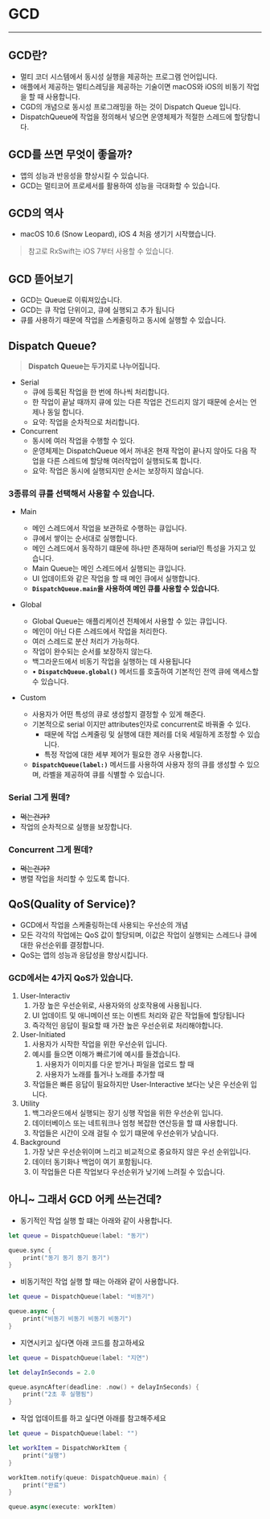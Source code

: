 # GCD

---

## GCD란?

- 멀티 코더 시스템에서 동시성 실행을 제공하는 프로그램 언어입니다.
- 애플에서 제공하는 멀티스레딩을 제공하는 기술이면 macOS와 iOS의 비동기 작업을 할 때 사용합니다.
- CGD의 개념으로 동시성 프로그래밍을 하는 것이 Dispatch Queue 입니다.
- DispatchQueue에 작업을 정의해서 넣으면 운영체제가 적절한 스레드에 할당합니다.

## GCD를 쓰면 무엇이 좋을까?

- 앱의 성능과 반응성을 향상시킬 수 있습니다.
- GCD는 멀티코어 프로세서를 활용하여 성능을 극대화할 수 있습니다.

## GCD의 역사

- macOS 10.6 (Snow Leopard), iOS 4 처음 생기기 시작했습니다.

> 참고로 RxSwift는 iOS 7부터 사용할 수 있습니다.
> 

## GCD 뜯어보기

- GCD는 Queue로 이뤄져있습니다.
- GCD는 큐 작업 단위이고, 큐에 실행되고 추가 됩니다
- 큐를 사용하기 때문에 작업을 스케줄링하고 동시에 실행할 수 있습니다.

## **Dispatch Queue?**

> **Dispatch Queue는 두가지로 나누어집니다.**
> 
- Serial
    - 큐에 등록된 작업을 한 번에 하나씩 처리합니다.
    - 한 작업이 끝날 때까지 큐에 있는 다른 작업은 건드리지 않기 때문에 순서는 언제나 동일 합니다.
    - 요약: 작업을 순차적으로 처리합니다.
- Concurrent
    - 동시에 여러 작업을 수행할 수 있다.
    - 운영체제는 DispatchQueue 에서 꺼내온 현재 작업이 끝나지 않아도 다음 작업을 다른 스레드에 할당해 여러작업이 실행되도록 합니다.
    - 요약: 작업은 동시에 실행되지만 순서는 보장하지 않습니다.

### 3종류의 큐를 선택해서 사용할 수 있습니다.

- Main
    - 메인 스레드에서 작업을 보관하로 수행하는 큐입니다.
    - 큐에서 쌓이는 순서대로 실행합니다.
    - 메인 스레드에서 동작하기 떄문에 하나만 존재하며 serial인 특성을 가지고 있습니다.
    - Main Queue는 메인 스레드에서 실행되는 큐입니다.
    - UI 업데이트와 같은 작업을 할 때 메인 큐에서 실행합니다.
    - **`DispatchQueue.main`을 사용하여 메인 큐를 사용할 수 있습니다.**
- Global
    - Global Queue는 애플리케이션 전체에서 사용할 수 있는 큐입니다.
    - 메인이 아닌 다른 스레드에서 작업을 처리한다.
    - 여러 스레드로 분산 처리가 가능하다.
    - 작업이 완수되는 순서를 보장하지 않는다.
    - 백그라운드에서 비동기 작업을 실행하는 데 사용됩니다
    - • **`DispatchQueue.global()`** 메서드를 호출하여 기본적인 전역 큐에 액세스할 수 있습니다.

- Custom
    - 사용자가 어떤 특성의 큐로 생성할지 결정할 수 있게 해준다.
    - 기본적으로 serial 이지만 attributes인자로 concurrent로 바꿔줄 수 있다.
        - 때문에 작업 스케줄링 및 실행에 대한 제러를 더욱 세밀하게 조정할 수 있습니다.
        - 특정 작업에 대한 세부 제어가 필요한 경우 사용합니다.
    - **`DispatchQueue(label:)`** 메서드를 사용하여 사용자 정의 큐를 생성할 수 있으며, 라벨을 제공하여 큐를 식별할 수 있습니다.

### Serial 그게 뭔데?

- ~~먹는건가?~~
- 작업의 순차적으로 실행을 보장합니다.

### Concurrent 그게 뭔데?

- ~~먹는건가?~~
- 병렬 작업을 처리할 수 있도록 합니다.

## QoS(Quality of Service)?

- GCD에서 작업을 스케줄링하는데 사용되는 우선순의 개념
- 모든 각각의 작업에는 QoS 값이 할당되며, 이값은 작업이 실행되는 스레드나 큐에 대한 유선순위를 결정합니다.
- QoS는 앱의 성능과 응답성을 향상시킵니다.

### GCD에서는 4가지 QoS가 있습니다.

1. User-Interactiv
    1. 가장 높은 우선순위로, 사용자와의 상호작용에 사용됩니다.
    2. UI 업데이트 및 애니메이션 또는 이벤트 처리와 같은 작업들에 할당됩니다
    3. 즉각적인 응답이 필요할 때 가잔 높은 우선순위로 처리해야합니다.
2. User-Initiated
    1. 사용자가 시작한 작업을 위한 우선순위 입니다.
    2. 예시를 들으면 이해가 빠르기에 예시를 들겠습니다.
        1. 사용자가 이미지를 다운 받거나 파일을 업로드 할 때
        2. 사용자가 노래를 틀거나 노래를 추가할 때
    3. 작업들은 빠른 응답이 필요하지만 User-Interactive 보다는 낮은 우선순위 입니다.
3. Utility
    1. 백그라운드에서 실행되는 장기 싱행 작업을 위한 우선순위 입니다.
    2. 데이터베이스 또는 네트워크나 엄청 복잡한 연산등을 할 떄 사용합니다.
    3. 작업들은 시간이 오래 걸릴 수 있기 떄문에 우선순위가 낮습니다.
4. Background
    1. 가장 낮은 우선순위이며 느리고 비교적으로 중요하지 않은 우선 순위입니다.
    2. 데이터 동기화나 백업이 여기 포함됩니다.
    3. 이 작업들은 다른 작업보다 우선순위가 낮기에 느려질 수 있습니다.

## 아니~ 그래서 GCD 어케 쓰는건데?

- 동기적인 작업 실행 할 떄는 아래와 같이 사용합니다.

```swift
let queue = DispatchQueue(label: "동기")

queue.sync {
    print("동기 동기 동기 동기")
}
```

- 비동기적인 작업 실행 할 때는 아래와 같이 사용합니다.

```swift
let queue = DispatchQueue(label: "비동기")

queue.async {
    print("비동기 비동기 비동기 비동기")
}
```

- 지연시키고 싶다면 아래 코드를 참고하세요

```swift
let queue = DispatchQueue(label: "지연")

let delayInSeconds = 2.0

queue.asyncAfter(deadline: .now() + delayInSeconds) {
    print("2초 후 실행됨")
}
```

- 작업 업데이트를 하고 싶다면 아래를 참고해주세요

```swift
let queue = DispatchQueue(label: "")

let workItem = DispatchWorkItem {
    print("실행")
}

workItem.notify(queue: DispatchQueue.main) {
    print("완료")
}

queue.async(execute: workItem)
```